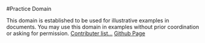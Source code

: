 #Practice Domain

This domain is established to be used for illustrative examples in documents. You may use this domain in examples without prior coordination or asking for permission.
[Contributer list...](https://github.com/FlorinaFlo9/test/graphs/contributors)
[Github Page](https://florinaflo9.github.io/test/)